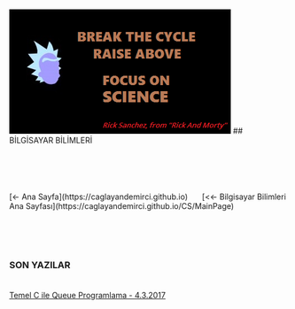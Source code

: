 <html>
	<head>
		<link rel="stylesheet" type="text/css" href="CSStyle.css">
		<link rel="icon" href="../coloricon.png">
		<link rel="stylesheet" href="../sunburst.css">
		<script src="../highlight.pack.js"></script><script>hljs.initHighlightingOnLoad();</script>
	</head>
	<br><br>
</html>
  
<img class="sci" src="rick.png">
## BİLGİSAYAR BİLİMLERİ<br><br><br><br><br><br>
[<- Ana Sayfa](https://caglayandemirci.github.io) &nbsp;&emsp;
[<<- Bilgisayar Bilimleri Ana Sayfası](https://caglayandemirci.github.io/CS/MainPage)	&nbsp;&emsp;



<br><br><br>
### SON YAZILAR<BR><BR>

[Temel C ile Queue Programlama - 4.3.2017](https://caglayandemirci.github.io/CS/CProgramming)

